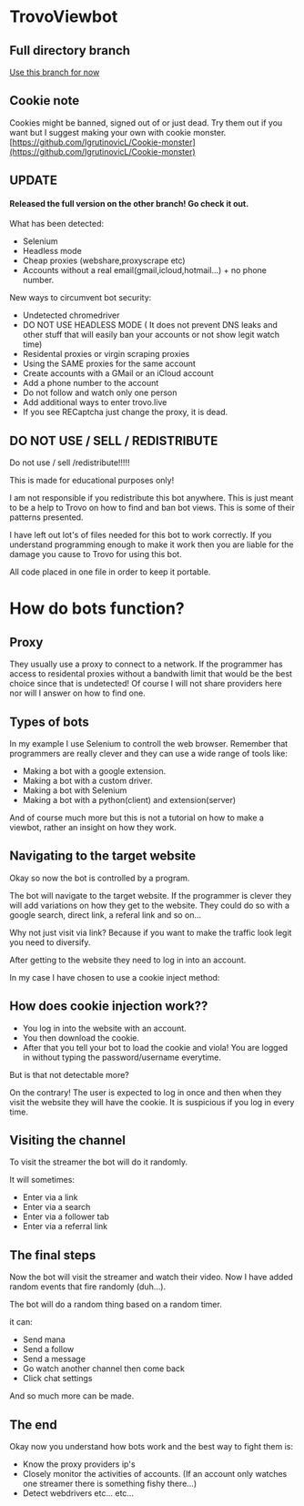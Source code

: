 # TrovoViewbot

## Full directory branch

[Use this branch for now](https://github.com/IgrutinovicL/TrovoViewbot/tree/full_directory)

## Cookie note

Cookies might be banned, signed out of or just dead. Try them out if you want but I suggest making your own with cookie monster. [https://github.com/IgrutinovicL/Cookie-monster](https://github.com/IgrutinovicL/Cookie-monster)

## UPDATE

#### Released the full version on the other branch! Go check it out.

What has been detected:

  - Selenium
  - Headless mode
  - Cheap proxies (webshare,proxyscrape etc)
  - Accounts without a real email(gmail,icloud,hotmail...) + no phone number.

New ways to circumvent bot security:
  
  - Undetected chromedriver
  - DO NOT USE HEADLESS MODE ( It does not prevent DNS leaks and other stuff that will easily ban your accounts or not show legit watch time)
  - Residental proxies or virgin scraping proxies
  - Using the SAME proxies for the same account
  - Create accounts with a GMail or an iCloud account
  - Add a phone number to the account
  - Do not follow and watch only one person
  - Add additional ways to enter trovo.live
  - If you see RECaptcha just change the proxy, it is dead.


## DO NOT USE / SELL / REDISTRIBUTE 

Do not use / sell /redistribute!!!!!

This is made for educational purposes only!

I am not responsible if you redistribute this bot anywhere. This is just meant to be a help to Trovo on how to find and ban bot views. This is some of their patterns presented.

I have left out lot's of files needed for this bot to work correctly. If you understand programming enough to make it work then you are liable for the damage you cause to Trovo for using this bot.

All code placed in one file in order to keep it portable.

# How do bots function?

## Proxy

They usually use a proxy to connect to a network. If the programmer has access to residental proxies without a bandwith limit that would be the best choice since that is undetected! Of course I will not share providers here nor will I answer on how to find one.

## Types of bots

In my example I use Selenium to controll the web browser. Remember that programmers are really clever and they can use a wide range of tools like:

- Making a bot with a google extension.
- Making a bot with a custom driver. 
- Making a bot with Selenium
- Making a bot with a python(client) and extension(server)

And of course much more but this is not a tutorial on how to make a viewbot, rather an insight on how they work.

## Navigating to the target website

Okay so now the bot is controlled by a program.

The bot will navigate to the target website. If the programmer is clever they will add variations on how they get to the website. They could do so with a google search, direct link, a referal link and so on...

Why not just visit via link? Because if you want to make the traffic look legit you need to diversify.

After getting to the website they need to log in into an account.

In my case I have chosen to use a cookie inject method:

## How does cookie injection work??

- You log in into the website with an account.
- You then download the cookie.
- After that you tell your bot to load the cookie and viola! You are logged in without typing the password/username everytime.

But is that not detectable more?

On the contrary! The user is expected to log in once and then when they visit the website they will have the cookie. It is suspicious if you log in every time.

## Visiting the channel

To visit the streamer the bot will do it randomly.

It will sometimes:

- Enter via a link
- Enter via a search
- Enter via a follower tab
- Enter via a referral link

## The final steps

Now the bot will visit the streamer and watch their video. Now I have added random events that fire randomly (duh...). 

The bot will do a random thing based on a random timer. 

it can:

- Send mana
- Send a follow
- Send a message
- Go watch another channel then come back
- Click chat settings

And so much more can be made.

## The end

Okay now you understand how bots work and the best way to fight them is:

- Know the proxy providers ip's
- Closely monitor the activities of accounts. (If an account only watches one streamer there is something fishy there...)
- Detect webdrivers
etc... etc...
